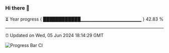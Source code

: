### Hi there 👋

⏳ Year progress { ████████████▁▁▁▁▁▁▁▁▁▁▁▁▁▁▁▁▁▁ } 42.83 %

---

⏰ Updated on Wed, 05 Jun 2024 18:14:29 GMT

![Progress Bar CI](https://github.com/liununu/liununu/workflows/Progress%20Bar%20CI/badge.svg)
